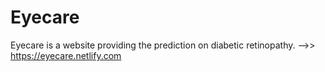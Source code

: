 # Eyecare
Eyecare is a website providing the prediction on diabetic retinopathy.
-->> https://eyecare.netlify.com

